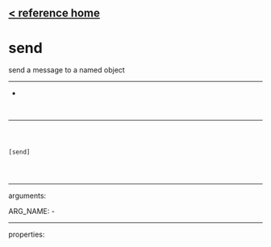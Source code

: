 [< reference home](ceammc_lib.html)
---

# send


send a message to a named object

---

-
<br>


---


```



[send]


            
```

---
arguments:

ARG_NAME: -<br>

---
properties:


